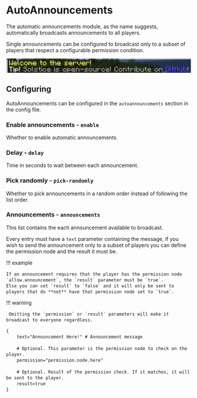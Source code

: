 # AutoAnnouncements

The automatic announcements module, as the name suggests, automatically broadcasts announcements to all players.

Single announcements can be configured to broadcast only to a subset of players that respect a configurable permission condition.

![AutoAnnouncement](../assets/features/autoannouncement.png)

## Configuring

AutoAnnouncements can be configured in the `autoannouncements` section in the config file.

### Enable announcements - `enable`

Whether to enable automatic announcements.

### Delay - `delay`

Time in seconds to wait between each announcement.

### Pick randomly - `pick-randomly`

Whether to pick announcements in a random order instead of following the list order.

### Announcements - `announcements`

This list contains the each announcement available to broadcast.

Every entry must have a `text` parameter containing the message, if you wish to send the announcement only to a subset of players you can define the permission node and the result it must be.

!!! example

    If an announcement requires that the player has the permission node `allow.announcement`, the `result` parameter must be `true`.
    Else you can set `result` to `false` and it will only be sent to players that do **not** have that permission node set to `true`.

!!! warning

     Omitting the `permission` or `result` parameters will make it broadcast to everyone regardless.

```hocon
{
    text="Announcement Here!" # Announcement message

    # Optional. This parameter is the permission node to check on the player.
    permission="permission.node.here"

    # Optional. Result of the permission check. If it matches, it will be sent to the player.
    result=true 
}
```